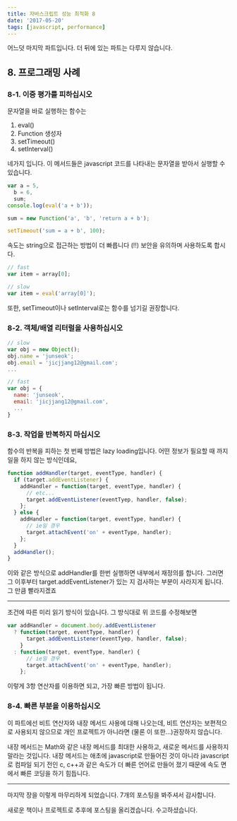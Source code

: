 ```yaml
---
title: 자바스크립트 성능 최적화 8
date: '2017-05-20'
tags: [javascript, performance]
---
```


어느덧 마지막 파트입니다. 더 뒤에 있는 파트는 다루지 않습니다.

## 8. 프로그래밍 사례

### 8-1. 이중 평가를 피하십시오

문자열을 바로 실행하는 함수는

1. eval()
2. Function 생성자
3. setTimeout()
4. setInterval()

네가지 입니다. 이 메서드들은 javascript 코드를 나타내는 문자열을 받아서 실행할 수 있습니다.

```javascript
var a = 5,
  b = 6,
  sum;
console.log(eval('a + b'));

sum = new Function('a', 'b', 'return a + b');

setTimeout('sum = a + b', 100);
```

속도는 string으로 접근하는 방법이 더 빠릅니다 (!!) 보안을 유의하며 사용하도록 합시다.

```javascript
// fast
var item = array[0];

// slow
var item = eval('array[0]');
```

또한, setTimeout이나 setInterval로는 함수를 넘기길 권장합니다.

### 8-2. 객체/배열 리터럴을 사용하십시오

```javascript
// slow
var obj = new Object();
obj.name = 'junseok';
obj.email = 'jicjjang12@gmail.com';
...

// fast
var obj = {
  name: 'junseok',
  email: 'jicjjang12@gmail.com',
  ...
}
```

### 8-3. 작업을 반복하지 마십시오

함수의 반복을 피하는 첫 번째 방법은 lazy loading입니다. 어떤 정보가 필요할 때 까지 일을 하지 않는 방식인데요,

```javascript
function addHandler(target, eventType, handler) {
  if (target.addEventListener) {
    addHandler = function(target, eventType, handler) {
      // etc...
      target.addEventListener(eventTyep, handler, false);
    };
  } else {
    addHandler = function(target, eventType, handler) {
      // ie일 경우
      target.attachEvent('on' + eventType, handler);
    };
  }
  addHandler();
}
```

이와 같은 방식으로 addHandler를 한번 실행하면 내부에서 재정의를 합니다. 그러면
그 이후부터 target.addEventListener가 있는 지 검사하는 부분이 사라지게 됩니다.
그 만큼 빨라지겠죠

---

조건에 따른 미리 읽기 방식이 있습니다. 그 방식대로 위 코드를 수정해보면

```javascript
var addHandler = document.body.addEventListener
  ? function(target, eventType, handler) {
      target.addEventListener(eventTyep, handler, false);
    }
  : function(target, eventType, handler) {
      // ie일 경우
      target.attachEvent('on' + eventType, handler);
    };
```

이렇게 3항 연산자를 이용하면 되고, 가장 빠른 방법이 됩니다.

### 8-4. 빠른 부분을 이용하십시오

이 파트에선 비트 연산자와 내장 메서드 사용에 대해 나오는데, 비트 연산자는 보편적으로 사용되지 않으므로
개인 프로젝트가 아니라면 (물론 이 또한...)권장하지 않습니다.

내장 메서드는 Math와 같은 내장 메서드를 최대한 사용하고, 새로운 메서드를 사용하지 말라는 것입니다.
내장 메서드는 애초에 javascript로 만들어진 것이 아니라 javascript로 컴파일 되기 전인 c, c++과 같은
속도가 더 빠른 언어로 만들어 졌기 때문에 속도 면에서 빠른 코딩을 하기 힘듭니다.

---

마지막 장을 이렇게 마무리하게 되었습니다.
7개의 포스팅을 봐주셔서 감사합니다.

새로운 책이나 프로젝트로 추후에 포스팅을 올리겠습니다.
수고하셨습니다.
